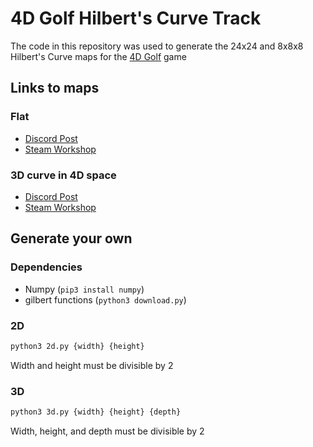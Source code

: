 # 4D Golf Hilbert's Curve Track
The code in this repository was used to generate the 24x24 and 8x8x8 Hilbert's Curve maps for the [4D Golf](https://store.steampowered.com/app/2147950/4D_Golf/) game

## Links to maps
### Flat
- [Discord Post](https://discord.com/channels/731857424805527633/1224319434093498479)
- [Steam Workshop](https://steamcommunity.com/sharedfiles/filedetails/?id=3208859834)

### 3D curve in 4D space
- [Discord Post](https://discord.com/channels/731857424805527633/1224818080060805221)
- [Steam Workshop](https://steamcommunity.com/sharedfiles/filedetails/?id=3210437890)

## Generate your own
### Dependencies
- Numpy (`pip3 install numpy`)
- gilbert functions (`python3 download.py`)

### 2D
```bash
python3 2d.py {width} {height}
```
Width and height must be divisible by 2

### 3D
```bash
python3 3d.py {width} {height} {depth}
```
Width, height, and depth must be divisible by 2
